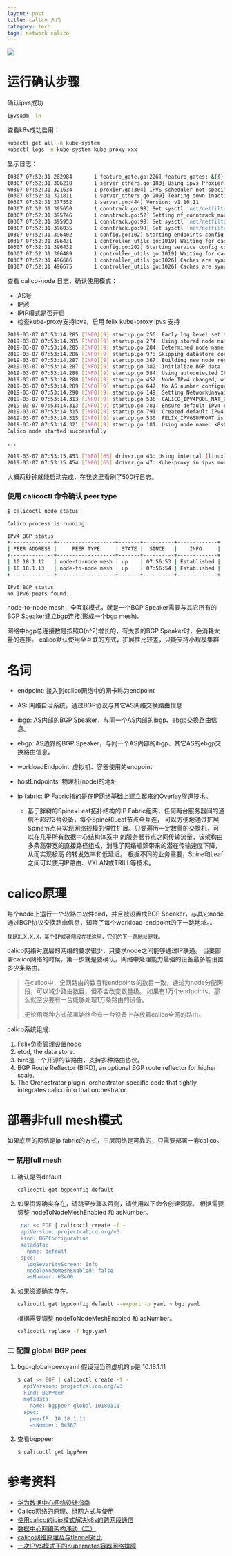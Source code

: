 ```yaml
---
layout: post
title: calico 入门
category: tech
tags: network calico
---
```

![](https://cdn.kelu.org/blog/tags/network.jpg)

# 运行确认步骤

确认ipvs成功

```bash
ipvsadm -ln 
```

查看k8s成功启用：
```bash
kubectl get all -n kube-system
kubectl logs -n kube-system kube-proxy-xxx
```

显示日志：
```bash
I0307 07:52:31.282984       1 feature_gate.go:226] feature gates: &{{} map[]}
I0307 07:52:31.306218       1 server_others.go:183] Using ipvs Proxier.
W0307 07:52:31.321634       1 proxier.go:304] IPVS scheduler not specified, use rr by default
I0307 07:52:31.321811       1 server_others.go:209] Tearing down inactive rules.
I0307 07:52:31.377552       1 server.go:444] Version: v1.10.11
I0307 07:52:31.395650       1 conntrack.go:98] Set sysctl 'net/netfilter/nf_conntrack_max' to 196608
I0307 07:52:31.395746       1 conntrack.go:52] Setting nf_conntrack_max to 196608
I0307 07:52:31.395953       1 conntrack.go:98] Set sysctl 'net/netfilter/nf_conntrack_tcp_timeout_established' to 86400
I0307 07:52:31.396035       1 conntrack.go:98] Set sysctl 'net/netfilter/nf_conntrack_tcp_timeout_close_wait' to 3600
I0307 07:52:31.396402       1 config.go:102] Starting endpoints config controller
I0307 07:52:31.396431       1 controller_utils.go:1019] Waiting for caches to sync for endpoints config controller
I0307 07:52:31.396432       1 config.go:202] Starting service config controller
I0307 07:52:31.396489       1 controller_utils.go:1019] Waiting for caches to sync for service config controller
I0307 07:52:31.496666       1 controller_utils.go:1026] Caches are synced for service config controller
I0307 07:52:31.496675       1 controller_utils.go:1026] Caches are synced for endpoints config controller
```

查看 calico-node 日志，确认使用模式：
* AS号
* IP池
* IPIP模式是否开启
* 检查kube-proxy支持ipvs，启用 felix kube-proxy ipvs 支持

```bash
2019-03-07 07:53:14.285 [INFO][9] startup.go 256: Early log level set to info
2019-03-07 07:53:14.285 [INFO][9] startup.go 274: Using stored node name from /var/lib/calico/nodename
2019-03-07 07:53:14.285 [INFO][9] startup.go 284: Determined node name: k8s001
2019-03-07 07:53:14.286 [INFO][9] startup.go 97: Skipping datastore connection test
2019-03-07 07:53:14.287 [INFO][9] startup.go 367: Building new node resource Name="k8s001"
2019-03-07 07:53:14.287 [INFO][9] startup.go 382: Initialize BGP data
2019-03-07 07:53:14.288 [INFO][9] startup.go 584: Using autodetected IPv4 address on interface eth0: 10.18.1.11/16
2019-03-07 07:53:14.288 [INFO][9] startup.go 452: Node IPv4 changed, will check for conflicts
2019-03-07 07:53:14.289 [INFO][9] startup.go 647: No AS number configured on node resource, using global value
2019-03-07 07:53:14.290 [INFO][9] startup.go 149: Setting NetworkUnavailable to False
2019-03-07 07:53:14.313 [INFO][9] startup.go 536: CALICO_IPV4POOL_NAT_OUTGOING is true (defaulted) through environment variable
2019-03-07 07:53:14.313 [INFO][9] startup.go 781: Ensure default IPv4 pool is created. IPIP mode: off
2019-03-07 07:53:14.315 [INFO][9] startup.go 791: Created default IPv4 pool (172.18.0.0/16) with NAT outgoing true. IPIP mode: off
2019-03-07 07:53:14.315 [INFO][9] startup.go 530: FELIX_IPV6SUPPORT is false through environment variable
2019-03-07 07:53:14.321 [INFO][9] startup.go 181: Using node name: k8s001
Calico node started successfully

...

2019-03-07 07:53:15.453 [INFO][65] driver.go 43: Using internal (linux) dataplane driver.
2019-03-07 07:53:15.454 [INFO][65] driver.go 47: Kube-proxy in ipvs mode, enabling felix kube-proxy ipvs support.

```

大概两秒钟就能启动完成，在我这里看刷了500行日志。

### 使用 calicoctl 命令确认 peer type
```bash
$ calicoctl node status

Calico process is running.

IPv4 BGP status
+--------------+-------------------+-------+----------+-------------+
| PEER ADDRESS |     PEER TYPE     | STATE |  SINCE   |    INFO     |
+--------------+-------------------+-------+----------+-------------+
| 10.18.1.12   | node-to-node mesh | up    | 07:56:53 | Established |
| 10.18.1.13   | node-to-node mesh | up    | 07:56:54 | Established |
+--------------+-------------------+-------+----------+-------------+

IPv6 BGP status
No IPv6 peers found.
```

node-to-node mesh，全互联模式，就是一个BGP Speaker需要与其它所有的BGP Speaker建立bgp连接(形成一个bgp mesh)。

网络中bgp总连接数是按照O(n^2)增长的，有太多的BGP Speaker时，会消耗大量的连接。 calico默认使用全互联的方式，扩展性比较差，只能支持小规模集群

# 名词
* endpoint:  接入到calico网络中的网卡称为endpoint
* AS:        网络自治系统，通过BGP协议与其它AS网络交换路由信息
* ibgp:      AS内部的BGP Speaker，与同一个AS内部的ibgp、ebgp交换路由信息。
* ebgp:      AS边界的BGP Speaker，与同一个AS内部的ibgp、其它AS的ebgp交换路由信息。
 
* workloadEndpoint:  虚拟机、容器使用的endpoint
* hostEndpoints:     物理机(node)的地址

* ip fabric: IP Fabric指的是在IP网络基础上建立起来的Overlay隧道技术。
    * 基于胖树的Spine+Leaf拓扑结构的IP Fabric组网，任何两台服务器间的通信不超过3台设备，每个Spine和Leaf节点全互连，
    可以方便地通过扩展Spine节点来实现网络规模的弹性扩展。只要遍历一定数量的交换机，可以在几乎所有数据中心结构体系中
    的服务器节点之间传输流量，该架构由多条高带宽的直接路径组成，消除了网络瓶颈带来的潜在传输速度下降，从而实现极高
    的转发效率和低延迟。 根据不同的业务需要，Spine和Leaf之间可以使用IP路由、VXLAN或TRILL等技术。

# calico原理

每个node上运行一个软路由软件bird，并且被设置成BGP Speaker，与其它node通过BGP协议交换路由信息，知晓了每个workload-endpoint的下一跳地址。。

```
我是X.X.X.X，某个IP或者网段在我这里，它们的下一跳地址是我。
```

calico网络对底层的网络的要求很少，只要求node之间能够通过IP联通。
当要部署calico网络的时候，第一步就是要确认，网络中处理能力最强的设备最多能设置多少条路由。

> 在calico中，全网路由的数目和endpoints的数目一致，通过为node分配网段，可以减少路由数目，但不会改变数量级。 如果有1万个endpoints，那么就至少要有一台能够处理1万条路由的设备。
>
> 无论用哪种方式部署始终会有一台设备上存放着calico全网的路由。

calico系统组成:

1. Felix负责管理设置node
2. etcd, the data store.
3. bird是一个开源的软路由，支持多种路由协议。
4. BGP Route Reflector (BIRD), an optional BGP route reflector for higher scale.
5. The Orchestrator plugin, orchestrator-specific code that tightly integrates calico into that orchestrator.

# 部署非full mesh模式

如果底层的网络是ip fabric的方式，三层网络是可靠的，只需要部署一套calico。

### 一 禁用full mesh

1. 确认是否default
    ```bash
    calicoctl get bgpconfig default
    ```
2. 如果资源确实存在，请跳至步骤3.否则，请使用以下命令创建资源。
    根据需要调整 nodeToNodeMeshEnabled 和 asNumber。
   
   ```bash
    cat << EOF | calicoctl create -f -
    apiVersion: projectcalico.org/v3
    kind: BGPConfiguration
    metadata:
      name: default
    spec:
      logSeverityScreen: Info
      nodeToNodeMeshEnabled: false
      asNumber: 63400
    ```
   
3. 如果资源确实存在。
   
    ```bash
    calicoctl get bgpconfig default --export -o yaml > bgp.yaml
    ```
    根据需要调整 nodeToNodeMeshEnabled 和 asNumber。
    ```bash
    calicoctl replace -f bgp.yaml
    ```

### 二  配置 global BGP peer

1. bgp-global-peer.yaml
    假设我当前虚机的ip是 10.18.1.11

    ```bash
    $ cat << EOF | calicoctl create -f -
      apiVersion: projectcalico.org/v3
      kind: BGPPeer
      metadata:
        name: bgppeer-global-10180111
      spec:
        peerIP: 10.18.1.11
        asNumber: 64567
    ```

2. 查看bgppeer

    ```bash
    $ calicoctl get bgpPeer 
    ```


# 参考资料

* [华为数据中心网络设计指南](https://support.huawei.com/enterprise/zh/doc/EDOC1100023543?section=j00y)
* [Calico网络的原理、组网方式与使用](https://www.lijiaocn.com/%E9%A1%B9%E7%9B%AE/2017/04/11/calico-usage.html)
* [使用calico的ipip模式解决k8s的跨网段通信](https://www.lijiaocn.com/%E9%A1%B9%E7%9B%AE/2017/09/25/calico-ipip.html)
* [数据中心网络架构浅谈（二）](https://zhuanlan.zhihu.com/p/29975418)
* [calico网络原理及与flannel对比](https://blog.csdn.net/hxpjava1/article/details/79566192)
* [一次IPVS模式下的Kubernetes容器网络排障](https://www.kubernetes.org.cn/5010.html)
